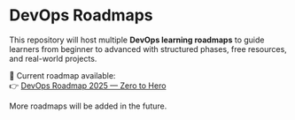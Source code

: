 # DevOps Roadmaps

This repository will host multiple **DevOps learning roadmaps** to guide learners from beginner to advanced with structured phases, free resources, and real-world projects.

📍 Current roadmap available:  
👉 [DevOps Roadmap 2025 — Zero to Hero](../../tree/roadmap-2025-kiran-kumar-v)

More roadmaps will be added in the future.
